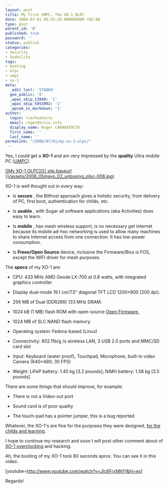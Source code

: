 ```yaml
---
layout: post
title: My first UMPC, The XO-1 OLPC
date: 2008-07-01 00:43:20.000000000 +02:00
type: post
parent_id: '0'
published: true
password: ''
status: publish
categories:
- Security
- Usability
tags:
- booting
- olpc
- umpc
- xo-1
meta:
  _edit_last: '578869'
  geo_public: '0'
  _wpas_skip_13849: '1'
  _wpas_skip_5053092: '1'
  _wpcom_is_markdown: '1'
author:
  login: rcarhuatocto
  email: roger@intix.info
  display_name: Roger CARHUATOCTO
  first_name: ''
  last_name: ''
permalink: "/2008/07/01/my-xo-1-olpc/"
---
```

Yes, I could get a **XO-1** and am very impressed by the **quality** Ultra mobile PC ([UMPC](http://en.wikipedia.org/wiki/Ultra-Mobile_PC)).

  


[![My XO-1 OLPC]({{ site.baseurl }}/assets/2008_05mayo_02_unboxing_olpc-008.jpg)](http://holisticsecurity.files.wordpress.com/2008/07/20080502xo-1olpcsiku.jpg)  
  
  
  
XO-1 is well thought out in every way:

  


  

  * Is **secure** , the Bitfrost approach gives a holistic security, from delivery of PC, first boot, authentication for childs, etc.
  

  * Is **usable** , with Sugar all software applications (aka Activities) does easy to learn.
  

  * Is **mobile** , has mesh wireless support, is no necessary get internet because its mobile ad-hoc networking is used to allow many machines to share Internet access from one connection. It has low-power consumption.
  

  * Is **Freee/Open Source** device, inclusive the Firmware/Bios is FOS, except the WIFI driver for mesh purposes.
  

  


The **specs** of my XO-1 are:

  


  

  * CPU: 433 MHz AMD Geode LX-700 at 0.8 watts, with integrated graphics controller
  

  * Display dual-mode 19.1 cm/7.5" diagonal TFT LCD 1200×900 (200 dpi).
  

  * 256 MB of Dual (DDR266) 133 MHz DRAM.
  

  * 1024 kB (1 MB) flash ROM with open-source [Open Firmware.](http://en.wikipedia.org/wiki/Open_Firmware "Open Firmware")
  

  * 1024 MB of SLC NAND flash memory.
  

  * Operating system: Fedora-based (Linux)
  

  * Connectivity: 802.11b/g /s wireless LAN, 3 USB 2.0 ports and MMC/SD card slot
  

  * Input: Keyboard (water proof), Touchpad, Microphone, built-in video Camera (640×480; 30 FPS)
  

  * Weight: LiFeP battery: 1.45 kg [3.2 pounds]; NiMH battery: 1.58 kg [3.5 pounds]
  

  


There are some things that should improve, for example:

  


  

  * There is not a Video-out port
  

  * Sound card is of poor quality
  

  * The touch-pad has a pointer jumper, this is a bug reported
  

  


Whatever, the XO-1's are fine for the purposes they were designed, [for the childs and learning](http://laptop.org/index.es.html).

  


I hope to continue my research and soon I will post other comment about of [XO-1 overclocking](http://xolaptophelp.com/index.php?topic=2389.0) and hacking.

  


Ah, the booting of my XO-1 took 80 seconds aprox. You can see it in this video:  
  
[youtube=http://www.youtube.com/watch?v=Jlc6FrxNNYI&hl=es]

  


Regards!
